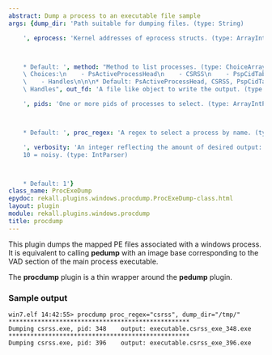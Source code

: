 ```yaml
---
abstract: Dump a process to an executable file sample
args: {dump_dir: 'Path suitable for dumping files. (type: String)

    ', eprocess: 'Kernel addresses of eprocess structs. (type: ArrayIntParser)



    * Default: ', method: "Method to list processes. (type: ChoiceArray)\n\n\n* Valid\
    \ Choices:\n    - PsActiveProcessHead\n    - CSRSS\n    - PspCidTable\n    - Sessions\n\
    \    - Handles\n\n\n* Default: PsActiveProcessHead, CSRSS, PspCidTable, Sessions,\
    \ Handles", out_fd: 'A file like object to write the output. (type: String)

    ', pids: 'One or more pids of processes to select. (type: ArrayIntParser)



    * Default: ', proc_regex: 'A regex to select a process by name. (type: RegEx)

    ', verbosity: 'An integer reflecting the amount of desired output: 0 = quiet,
    10 = noisy. (type: IntParser)



    * Default: 1'}
class_name: ProcExeDump
epydoc: rekall.plugins.windows.procdump.ProcExeDump-class.html
layout: plugin
module: rekall.plugins.windows.procdump
title: procdump
---
```


This plugin dumps the mapped PE files associated with a windows process. It is
equivalent to calling **pedump** with an image base corresponding to the VAD
section of the main process executable.

The **procdump** plugin is a thin wrapper around the **pedump** plugin.

### Sample output

```
win7.elf 14:42:55> procdump proc_regex="csrss", dump_dir="/tmp/"
**************************************************
Dumping csrss.exe, pid: 348    output: executable.csrss_exe_348.exe
**************************************************
Dumping csrss.exe, pid: 396    output: executable.csrss_exe_396.exe
```